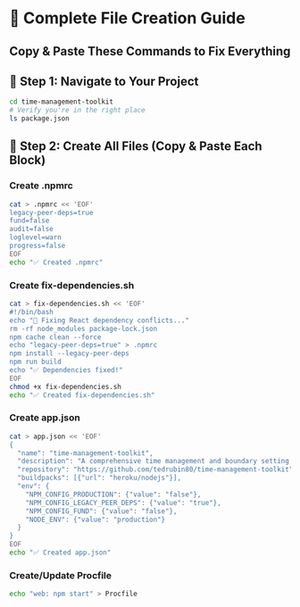# 📁 Complete File Creation Guide
## Copy & Paste These Commands to Fix Everything

## 🎯 **Step 1: Navigate to Your Project**
```bash
cd time-management-toolkit
# Verify you're in the right place
ls package.json
```

## 📝 **Step 2: Create All Files (Copy & Paste Each Block)**

### **Create .npmrc**
```bash
cat > .npmrc << 'EOF'
legacy-peer-deps=true
fund=false
audit=false
loglevel=warn
progress=false
EOF
echo "✅ Created .npmrc"
```

### **Create fix-dependencies.sh**
```bash
cat > fix-dependencies.sh << 'EOF'
#!/bin/bash
echo "🔧 Fixing React dependency conflicts..."
rm -rf node_modules package-lock.json
npm cache clean --force
echo "legacy-peer-deps=true" > .npmrc
npm install --legacy-peer-deps
npm run build
echo "✅ Dependencies fixed!"
EOF
chmod +x fix-dependencies.sh
echo "✅ Created fix-dependencies.sh"
```

### **Create app.json**
```bash
cat > app.json << 'EOF'
{
  "name": "time-management-toolkit",
  "description": "A comprehensive time management and boundary setting toolkit",
  "repository": "https://github.com/tedrubin80/time-management-toolkit",
  "buildpacks": [{"url": "heroku/nodejs"}],
  "env": {
    "NPM_CONFIG_PRODUCTION": {"value": "false"},
    "NPM_CONFIG_LEGACY_PEER_DEPS": {"value": "true"},
    "NPM_CONFIG_FUND": {"value": "false"},
    "NODE_ENV": {"value": "production"}
  }
}
EOF
echo "✅ Created app.json"
```

### **Create/Update Procfile**
```bash
echo "web: npm start" > Procfile